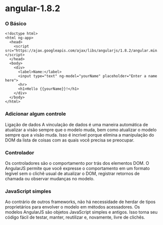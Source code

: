 # angular-1.8.2

### O Básico

```
<!doctype html>
<html ng-app>
  <head>
    <script src="https://ajax.googleapis.com/ajax/libs/angularjs/1.8.2/angular.min.js"></script>
  </head>
  <body>
    <div>
      <label>Name:</label>
      <input type="text" ng-model="yourName" placeholder="Enter a name here">
      <hr>
      <h1>Hello {{yourName}}!</h1>
    </div>
  </body>
</html>
```

### Adicionar algum controle
Ligação de dados
A vinculação de dados é uma maneira automática de atualizar a visão sempre que o modelo muda, bem como atualizar o modelo sempre que a visão muda. Isso é incrível porque elimina a manipulação do DOM da lista de coisas com as quais você precisa se preocupar.

### Controlador
Os controladores são o comportamento por trás dos elementos DOM. O AngularJS permite que você expresse o comportamento em um formato legível sem o clichê usual de atualizar o DOM, registrar retornos de chamada ou observar mudanças no modelo.

### JavaScript simples
Ao contrário de outros frameworks, não há necessidade de herdar de tipos proprietários para envolver o modelo em métodos acessadores. Os modelos AngularJS são objetos JavaScript simples e antigos. Isso torna seu código fácil de testar, manter, reutilizar e, novamente, livre de clichês.
